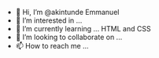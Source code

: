 - 👋 Hi, I’m @akintunde Emmanuel
- 👀 I’m interested in ...
- 🌱 I’m currently learning ... HTML and CSS
- 💞️ I’m looking to collaborate on ...
- 📫 How to reach me ... 

<!---
akintundee/akintundee is a ✨ special ✨ repository because its `README.md` (this file) appears on your GitHub profile.
You can click the Preview link to take a look at your changes.
--->
